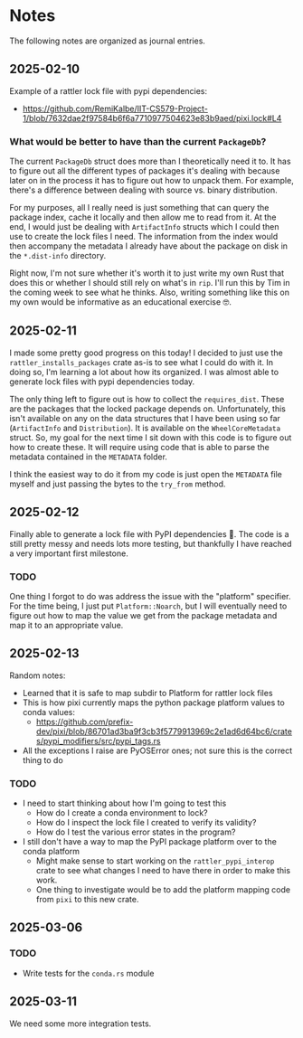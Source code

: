 # Notes

The following notes are organized as journal entries.

## 2025-02-10

Example of a rattler lock file with pypi dependencies:

- https://github.com/RemiKalbe/IIT-CS579-Project-1/blob/7632dae2f97584b6f6a7710977504623e83b9aed/pixi.lock#L4


### What would be better to have than the current `PackageDb`?

The current `PackageDb` struct does more than I theoretically need it to. It has
to figure out all the different types of packages it's dealing with because later
on in the process it has to figure out how to unpack them. For example, there's a
difference between dealing with source vs. binary distribution.

For my purposes, all I really need is just something that can query the package
index, cache it locally and then allow me to read from it. At the end, I would
just be dealing with `ArtifactInfo` structs which I could then use to
create the lock files I need. The information from the index would then accompany
the metadata I already have about the package on disk in the `*.dist-info` directory.

Right now, I'm not sure whether it's worth it to just write my own Rust that does this
or whether I should still rely on what's in `rip`. I'll run this by Tim in the coming
week to see what he thinks. Also, writing something like this on my own would be informative
as an educational exercise 🤓.

## 2025-02-11

I made some pretty good progress on this today! I decided to just use the `rattler_installs_packages`
crate as-is to see what I could do with it. In doing so, I'm learning a lot about how its
organized. I was almost able to generate lock files with pypi dependencies today.

The only thing left to figure out is how to collect the `requires_dist`. These are the packages
that the locked package depends on. Unfortunately, this isn't available on any on the data
structures that I have been using so far (`ArtifactInfo` and `Distribution`). It is available
on the `WheelCoreMetadata` struct. So, my goal for the next time I sit down with this code is to
figure out how to create these. It will require using code that is able to parse the metadata
contained in the `METADATA` folder.

I think the easiest way to do it from my code is just open the `METADATA` file myself and
just passing the bytes to the `try_from` method.

## 2025-02-12

Finally able to generate a lock file with PyPI dependencies 🥲. The code is a still pretty
messy and needs lots more testing, but thankfully I have reached a very important first milestone.

### TODO

One thing I forgot to do was address the issue with the "platform" specifier. For the time being,
I just put `Platform::Noarch`, but I will eventually need to figure out how to map the value
we get from the package metadata and map it to an appropriate value.

## 2025-02-13

Random notes:

- Learned that it is safe to map subdir to Platform for rattler lock files
- This is how pixi currently maps the python package platform values to conda values:
    - https://github.com/prefix-dev/pixi/blob/86701ad3ba9f3cb3f5779913969c2e1ad6d64bc6/crates/pypi_modifiers/src/pypi_tags.rs
- All the exceptions I raise are PyOSError ones; not sure this is the correct thing to do

### TODO

- I need to start thinking about how I'm going to test this
    - How do I create a conda environment to lock?
    - How do I inspect the lock file I created to verify its validity?
    - How do I test the various error states in the program?
- I still don't have a way to map the PyPI package platform over to the conda platform
    - Might make sense to start working on the `rattler_pypi_interop` crate to see what changes
      I need to have there in order to make this work.
    - One thing to investigate would be to add the platform mapping code from `pixi` to this
      new crate.


## 2025-03-06

### TODO

- Write tests for the `conda.rs` module


## 2025-03-11

We need some more integration tests.
